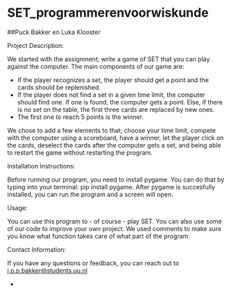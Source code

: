 # SET_programmerenvoorwiskunde
##Puck Bakker en Luka Klooster


Project Description:

We started with the assignment; write a game of SET that you can play against the computer. The main components of our game are:
- If the player recognizes a set, the player should get a point and the cards should be replenished. 
- If the player does not find a set in a given time limit, the computer should find one. If one is found, the computer gets a point. Else, if there is no set on the table, the first three cards are replaced by new ones.
- The first one to reach 5 points is the winner.

We chose to add a few elements to that; choose your time limit, compete with the computer using a scoreboard, have a winner, let the player click on the cards, deselect the cards after the computer gets a set, and being able to restart the game without restarting the program.


Installation Instructions:

Before running our program, you need to install pygame. You can do that by typing into your terminal: pip install pygame.
After pygame is succesfully installed, you can run the program and a screen will open. 


Usage:

You can use this program to - of course - play SET. You can also use some of our code to improve your own project. We used comments to make sure you know what function takes care of what part of the program. 


Contact Information:

If you have any questions or feedback, you can reach out to j.p.p.bakker@students.uu.nl 

- 